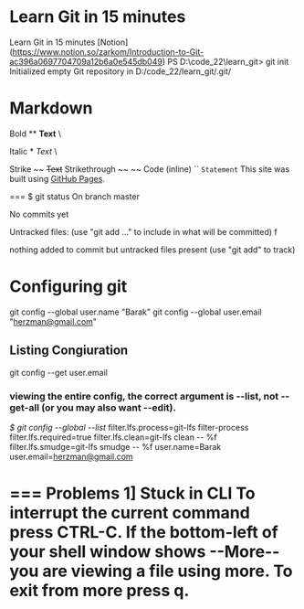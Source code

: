 # Learn Git in 15 minutes
Learn Git in 15 minutes [Notion] (https://www.notion.so/zarkom/Introduction-to-Git-ac396a0697704709a12b6a0e545db049)
PS D:\code_22\learn_git> git init
Initialized empty Git repository in D:/code_22/learn_git/.git/

# Markdown
Bold    **        **Text** \

Italic  *       	*Text* \

Strike ~~         ~~Text~~
Strikethrough   	~~ ~~
Code (inline)	`` `Statement`
This site was built using [GitHub Pages](https://pages.github.com/).


===
$ git status
On branch master

No commits yet

Untracked files:
  (use "git add <file>..." to include in what will be committed)
        f

nothing added to commit but untracked files present (use "git add" to track)
# Configuring git
git config --global user.name "Barak"
git config --global user.email "herzman@gmail.com"

## Listing Congiuration
git config --get user.email
###  viewing the entire config, the correct argument is --list, not --get-all (or you may also want --edit).

*$ git config --global --list*
filter.lfs.process=git-lfs filter-process
filter.lfs.required=true
filter.lfs.clean=git-lfs clean -- %f
filter.lfs.smudge=git-lfs smudge -- %f
user.name=Barak
user.email=herzman@gmail.com

=== Problems
1] Stuck in CLI
To interrupt the current command press CTRL-C.
If the bottom-left of your shell window shows --More-- you are viewing a file using more.
To exit from more press q.
=
